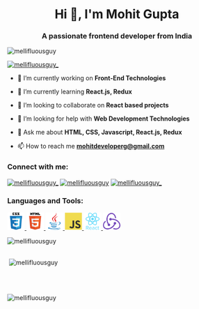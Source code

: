 <h1 align="center">Hi 👋, I'm Mohit Gupta</h1>
<h3 align="center">A passionate frontend developer from India</h3>

<p align="left"> <img src="https://komarev.com/ghpvc/?username=mellifluousguy&label=Profile%20views&color=0e75b6&style=flat" alt="mellifluousguy" /> </p>

<p align="left"> <a href="https://twitter.com/mellifluousguy_" target="blank"><img src="https://img.shields.io/twitter/follow/mellifluousguy_?logo=twitter&style=for-the-badge" alt="mellifluousguy_" /></a> </p>

- 🔭 I’m currently working on **Front-End Technologies**

- 🌱 I’m currently learning **React.js, Redux**

- 👯 I’m looking to collaborate on **React based projects**

- 🤝 I’m looking for help with **Web Development Technologies**

- 💬 Ask me about **HTML, CSS, Javascript, React.js, Redux**

- 📫 How to reach me **mohitdeveloperg@gmail.com**

<h3 align="left">Connect with me:</h3>
<p align="left">
<a href="https://twitter.com/mellifluousguy_" target="blank"><img align="center" src="https://raw.githubusercontent.com/rahuldkjain/github-profile-readme-generator/master/src/images/icons/Social/twitter.svg" alt="mellifluousguy_" height="30" width="40" /></a>
<a href="https://linkedin.com/in/mellifluousguy" target="blank"><img align="center" src="https://raw.githubusercontent.com/rahuldkjain/github-profile-readme-generator/master/src/images/icons/Social/linked-in-alt.svg" alt="mellifluousguy" height="30" width="40" /></a>
<a href="https://instagram.com/mellifluousguy_" target="blank"><img align="center" src="https://raw.githubusercontent.com/rahuldkjain/github-profile-readme-generator/master/src/images/icons/Social/instagram.svg" alt="mellifluousguy_" height="30" width="40" /></a>
</p>

<h3 align="left">Languages and Tools:</h3>
<p align="left"> <a href="https://www.w3schools.com/css/" target="_blank" rel="noreferrer"> <img src="https://raw.githubusercontent.com/devicons/devicon/master/icons/css3/css3-original-wordmark.svg" alt="css3" width="40" height="40"/> </a> <a href="https://www.w3.org/html/" target="_blank" rel="noreferrer"> <img src="https://raw.githubusercontent.com/devicons/devicon/master/icons/html5/html5-original-wordmark.svg" alt="html5" width="40" height="40"/> </a> <a href="https://www.java.com" target="_blank" rel="noreferrer"> <img src="https://raw.githubusercontent.com/devicons/devicon/master/icons/java/java-original.svg" alt="java" width="40" height="40"/> </a> <a href="https://developer.mozilla.org/en-US/docs/Web/JavaScript" target="_blank" rel="noreferrer"> <img src="https://raw.githubusercontent.com/devicons/devicon/master/icons/javascript/javascript-original.svg" alt="javascript" width="40" height="40"/> </a> <a href="https://reactjs.org/" target="_blank" rel="noreferrer"> <img src="https://raw.githubusercontent.com/devicons/devicon/master/icons/react/react-original-wordmark.svg" alt="react" width="40" height="40"/> </a> <a href="https://redux.js.org" target="_blank" rel="noreferrer"> <img src="https://raw.githubusercontent.com/devicons/devicon/master/icons/redux/redux-original.svg" alt="redux" width="40" height="40"/> </a> </p>

<p><img align="left" src="https://github-readme-stats.vercel.app/api/top-langs?username=mellifluousguy&show_icons=true&locale=en&layout=compact" alt="mellifluousguy" /></p><br><br>

<p>&nbsp;<img align="center" src="https://github-readme-stats.vercel.app/api?username=mellifluousguy&show_icons=true&locale=en" alt="mellifluousguy" /></p><br><br>

<p><img align="center" src="https://github-readme-streak-stats.herokuapp.com/?user=mellifluousguy&" alt="mellifluousguy" /></p>
